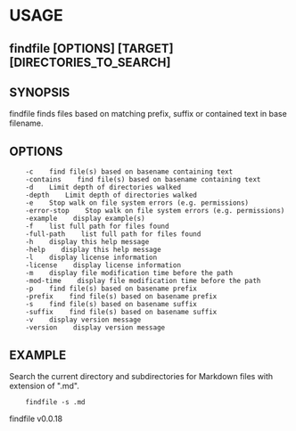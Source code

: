 
# USAGE

## findfile [OPTIONS] [TARGET] [DIRECTORIES_TO_SEARCH]

## SYNOPSIS

findfile finds files based on matching prefix, suffix or contained text in base filename.

## OPTIONS

```
    -c    find file(s) based on basename containing text
    -contains    find file(s) based on basename containing text
    -d    Limit depth of directories walked
    -depth    Limit depth of directories walked
    -e    Stop walk on file system errors (e.g. permissions)
    -error-stop    Stop walk on file system errors (e.g. permissions)
    -example    display example(s)
    -f    list full path for files found
    -full-path    list full path for files found
    -h    display this help message
    -help    display this help message
    -l    display license information
    -license    display license information
    -m    display file modification time before the path
    -mod-time    display file modification time before the path
    -p    find file(s) based on basename prefix
    -prefix    find file(s) based on basename prefix
    -s    find file(s) based on basename suffix
    -suffix    find file(s) based on basename suffix
    -v    display version message
    -version    display version message
```

## EXAMPLE

Search the current directory and subdirectories for Markdown files with extension of ".md".

```shell
    findfile -s .md
```


findfile v0.0.18
